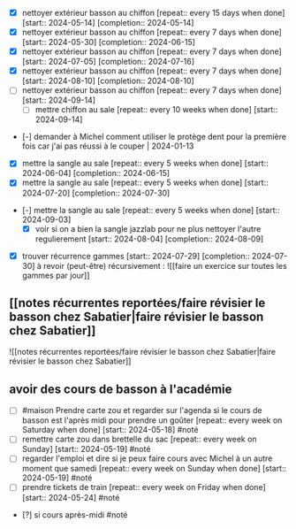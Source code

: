  
- [X] nettoyer extérieur basson au chiffon  [repeat:: every 15 days when done]  [start:: 2024-05-14]  [completion:: 2024-05-14]
- [X] nettoyer extérieur basson au chiffon  [repeat:: every 7 days when done]  [start:: 2024-05-30]  [completion:: 2024-06-15]
- [X] nettoyer extérieur basson au chiffon  [repeat:: every 7 days when done]  [start:: 2024-07-05]  [completion:: 2024-07-16]
- [X] nettoyer extérieur basson au chiffon  [repeat:: every 7 days when done]  [start:: 2024-08-10]  [completion:: 2024-08-10]
- [ ] nettoyer extérieur basson au chiffon  [repeat:: every 7 days when done]  [start:: 2024-09-14]
	- [ ] mettre chiffon au sale  [repeat:: every 10 weeks when done]  [start:: 2024-09-14]
- [-] demander à Michel comment utiliser le protège dent pour la première fois car j'ai pas réussi à le couper | 2024-01-13
- [X] mettre la sangle au sale  [repeat:: every 5 weeks when done]  [start:: 2024-06-04]  [completion:: 2024-06-15]
- [X] mettre la sangle au sale  [repeat:: every 5 weeks when done]  [start:: 2024-07-20]  [completion:: 2024-07-30]
- [-] mettre la sangle au sale  [repeat:: every 5 weeks when done]  [start:: 2024-09-03]
	- [x] voir si on a bien la sangle jazzlab pour ne plus nettoyer l'autre regulierement  [start:: 2024-08-04]  [completion:: 2024-08-09]
- [X] trouver récurrence gammes  [start:: 2024-07-29]  [completion:: 2024-07-30]
à revoir (peut-être) récursivement : 
![[faire un exercice sur toutes les gammes par jour]]
## [[notes récurrentes reportées/faire révisier le basson chez Sabatier|faire révisier le basson chez Sabatier]]
![[notes récurrentes reportées/faire révisier le basson chez Sabatier|faire révisier le basson chez Sabatier]]
## avoir des cours de basson à l'académie
- [ ] #maison Prendre carte zou et regarder sur l'agenda si le cours de basson est l'après midi pour prendre un goûter  [repeat:: every week on Saturday when done]  [start:: 2024-05-18] #noté
- [ ] remettre carte zou dans brettelle du sac  [repeat:: every week on Sunday]  [start:: 2024-05-19] #noté
- [ ] regarder l'emploi et dire si je peux faire cours avec Michel à un autre moment que samedi  [repeat:: every week on Sunday when done]  [start:: 2024-05-19] #noté
- [ ] prendre tickets de train  [repeat:: every week on Friday when done]  [start:: 2024-05-24] #noté
- [?] si cours après-midi #noté
